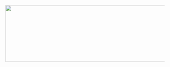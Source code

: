 <a href="https://github.com/devxb/gitanimals">
  <img
    src="https://render.gitanimals.org/lines/HaJaehyeong"
    width="600"
    height="180"
  />
</a>
